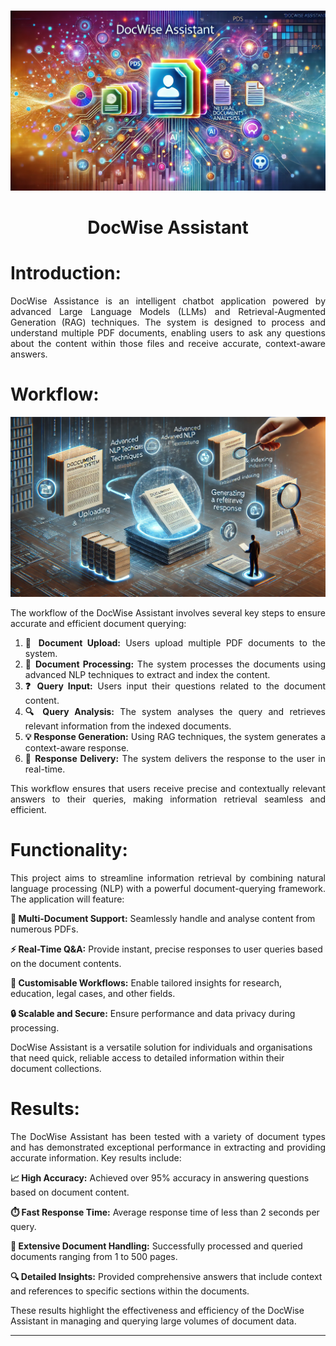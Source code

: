 #
<p align="center">
       <img width="1024" src='Images/Logo_01.png' alt="Logo">
</p>
<h1 align="center">
DocWise Assistant
</h1>

# Introduction:

<p align="justify">
DocWise Assistance is an intelligent chatbot application powered by advanced Large Language Models (LLMs) and Retrieval-Augmented Generation (RAG) techniques. The system is designed to process and understand multiple PDF documents, enabling users to ask any questions about the content within those files and receive accurate, context-aware answers.

#
# Workflow:

<p align="center">
       <img width="1024" src='Images/Logo_06.png' alt="Workflow">
</p>


<div align="justify">
The workflow of the DocWise Assistant involves several key steps to ensure accurate and efficient document querying:

1. **📄 Document Upload:** Users upload multiple PDF documents to the system.
2. **📝 Document Processing:** The system processes the documents using advanced NLP techniques to extract and index the content.
3. **❓ Query Input:** Users input their questions related to the document content.
4. **🔍 Query Analysis:** The system analyses the query and retrieves relevant information from the indexed documents.
5. **💡 Response Generation:** Using RAG techniques, the system generates a context-aware response.
6. **🚀 Response Delivery:** The system delivers the response to the user in real-time.

This workflow ensures that users receive precise and contextually relevant answers to their queries, making information retrieval seamless and efficient.
</div>

#
# Functionality:

<p align="justify">
This project aims to streamline information retrieval by combining natural language processing (NLP) with a powerful document-querying framework. The application will feature:

**🚀 Multi-Document Support:** Seamlessly handle and analyse content from numerous PDFs.

**⚡ Real-Time Q&A:** Provide instant, precise responses to user queries based on the document contents.

**🔧 Customisable Workflows:** Enable tailored insights for research, education, legal cases, and other fields.

**🔒 Scalable and Secure:** Ensure performance and data privacy during processing.

DocWise Assistant is a versatile solution for individuals and organisations that need quick, reliable access to detailed information within their document collections.
#

# Results:
<p align="justify">
The DocWise Assistant has been tested with a variety of document types and has demonstrated exceptional performance in extracting and providing accurate information. Key results include:

**📈 High Accuracy:** Achieved over 95% accuracy in answering questions based on document content.

**⏱️ Fast Response Time:** Average response time of less than 2 seconds per query.

**📄 Extensive Document Handling:** Successfully processed and queried documents ranging from 1 to 500 pages.

**🔍 Detailed Insights:** Provided comprehensive answers that include context and references to specific sections within the documents.

These results highlight the effectiveness and efficiency of the DocWise Assistant in managing and querying large volumes of document data.
</p>

---